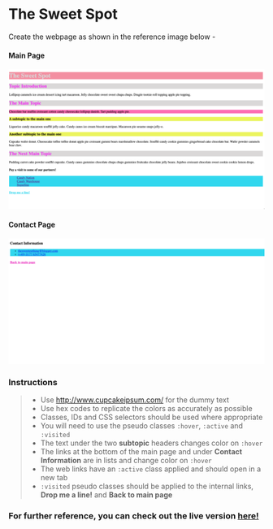 # The Sweet Spot

Create the webpage as shown in the reference image below -

#### Main Page

![main page](images/main.png)

#### Contact Page

![contact page](images/contact.png)

### Instructions

> - Use http://www.cupcakeipsum.com/ for the dummy text
> - Use hex codes to replicate the colors as accurately as possible
> - Classes, IDs and CSS selectors should be used where appropriate
> - You will need to use the pseudo classes `:hover`, `:active` and `:visited`
> - The text under the two **subtopic** headers changes color on `:hover`
> - The links at the bottom of the main page and under **Contact Information** are in lists and change color on `:hover`
> - The web links have an `:active` class applied and should open in a new tab
> - `:visited` pseudo classes should be applied to the internal links, **Drop me a line!** and **Back to main page**


### For further reference, you can check out the live version [here!](https://digitalcareerinstitute.github.io/UIB-content-the-sweet-spot/index.html)
